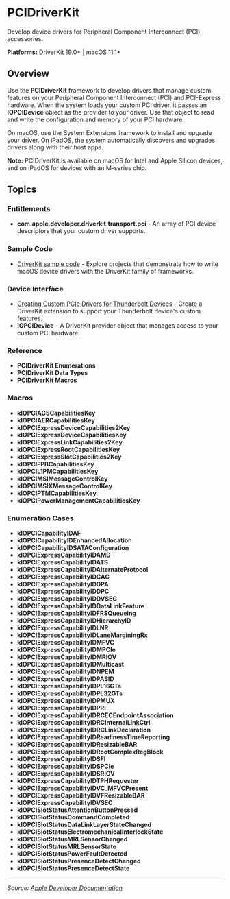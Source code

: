 # PCIDriverKit

Develop device drivers for Peripheral Component Interconnect (PCI) accessories.

**Platforms:** DriverKit 19.0+ | macOS 11.1+

## Overview

Use the **PCIDriverKit** framework to develop drivers that manage custom features on your Peripheral Component Interconnect (PCI) and PCI-Express hardware. When the system loads your custom PCI driver, it passes an **IOPCIDevice** object as the provider to your driver. Use that object to read and write the configuration and memory of your PCI hardware.

On macOS, use the System Extensions framework to install and upgrade your driver. On iPadOS, the system automatically discovers and upgrades drivers along with their host apps.

**Note:** PCIDriverKit is available on macOS for Intel and Apple Silicon devices, and on iPadOS for devices with an M-series chip.

## Topics

### Entitlements
- **com.apple.developer.driverkit.transport.pci** - An array of PCI device descriptors that your custom driver supports.

### Sample Code
- [DriverKit sample code](https://developer.apple.com/documentation/driverkit/driverkit_sample_code) - Explore projects that demonstrate how to write macOS device drivers with the DriverKit family of frameworks.

### Device Interface
- [Creating Custom PCIe Drivers for Thunderbolt Devices](https://developer.apple.com/documentation/pcidriverkit/creating_custom_pcie_drivers_for_thunderbolt_devices) - Create a DriverKit extension to support your Thunderbolt device's custom features.
- **IOPCIDevice** - A DriverKit provider object that manages access to your custom PCI hardware.

### Reference
- **PCIDriverKit Enumerations**
- **PCIDriverKit Data Types**
- **PCIDriverKit Macros**

### Macros
- **kIOPCIACSCapabilitiesKey**
- **kIOPCIAERCapabilitiesKey**
- **kIOPCIExpressDeviceCapabilities2Key**
- **kIOPCIExpressDeviceCapabilitiesKey**
- **kIOPCIExpressLinkCapabilities2Key**
- **kIOPCIExpressRootCapabilitiesKey**
- **kIOPCIExpressSlotCapabilities2Key**
- **kIOPCIFPBCapabilitiesKey**
- **kIOPCIL1PMCapabilitiesKey**
- **kIOPCIMSIMessageControlKey**
- **kIOPCIMSIXMessageControlKey**
- **kIOPCIPTMCapabilitiesKey**
- **kIOPCIPowerManagementCapabilitiesKey**

### Enumeration Cases
- **kIOPCICapabilityIDAF**
- **kIOPCICapabilityIDEnhancedAllocation**
- **kIOPCICapabilityIDSATAConfiguration**
- **kIOPCIExpressCapabilityIDAMD**
- **kIOPCIExpressCapabilityIDATS**
- **kIOPCIExpressCapabilityIDAlternateProtocol**
- **kIOPCIExpressCapabilityIDCAC**
- **kIOPCIExpressCapabilityIDDPA**
- **kIOPCIExpressCapabilityIDDPC**
- **kIOPCIExpressCapabilityIDDVSEC**
- **kIOPCIExpressCapabilityIDDataLinkFeature**
- **kIOPCIExpressCapabilityIDFRSQueueing**
- **kIOPCIExpressCapabilityIDHierarchyID**
- **kIOPCIExpressCapabilityIDLNR**
- **kIOPCIExpressCapabilityIDLaneMarginingRx**
- **kIOPCIExpressCapabilityIDMFVC**
- **kIOPCIExpressCapabilityIDMPCIe**
- **kIOPCIExpressCapabilityIDMRIOV**
- **kIOPCIExpressCapabilityIDMulticast**
- **kIOPCIExpressCapabilityIDNPEM**
- **kIOPCIExpressCapabilityIDPASID**
- **kIOPCIExpressCapabilityIDPL16GTs**
- **kIOPCIExpressCapabilityIDPL32GTs**
- **kIOPCIExpressCapabilityIDPMUX**
- **kIOPCIExpressCapabilityIDPRI**
- **kIOPCIExpressCapabilityIDRCECEndpointAssociation**
- **kIOPCIExpressCapabilityIDRCInternalLinkCtrl**
- **kIOPCIExpressCapabilityIDRCLinkDeclaration**
- **kIOPCIExpressCapabilityIDReadinessTimeReporting**
- **kIOPCIExpressCapabilityIDResizableBAR**
- **kIOPCIExpressCapabilityIDRootComplexRegBlock**
- **kIOPCIExpressCapabilityIDSFI**
- **kIOPCIExpressCapabilityIDSPCIe**
- **kIOPCIExpressCapabilityIDSRIOV**
- **kIOPCIExpressCapabilityIDTPHRequester**
- **kIOPCIExpressCapabilityIDVC_MFVCPresent**
- **kIOPCIExpressCapabilityIDVFResizableBAR**
- **kIOPCIExpressCapabilityIDVSEC**
- **kIOPCISlotStatusAttentionButtonPressed**
- **kIOPCISlotStatusCommandCompleted**
- **kIOPCISlotStatusDataLinkLayerStateChanged**
- **kIOPCISlotStatusElectromechanicalInterlockState**
- **kIOPCISlotStatusMRLSensorChanged**
- **kIOPCISlotStatusMRLSensorState**
- **kIOPCISlotStatusPowerFaultDetected**
- **kIOPCISlotStatusPresenceDetectChanged**
- **kIOPCISlotStatusPresenceDetectState**

---

*Source: [Apple Developer Documentation](https://developer.apple.com/documentation/PCIDriverKit)*